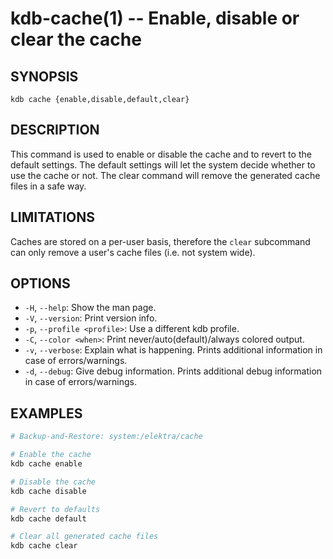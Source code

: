 # kdb-cache(1) -- Enable, disable or clear the cache

## SYNOPSIS

`kdb cache {enable,disable,default,clear}`

## DESCRIPTION

This command is used to enable or disable the cache and to revert
to the default settings. The default settings will let the system
decide whether to use the cache or not. The clear command will
remove the generated cache files in a safe way.

## LIMITATIONS

Caches are stored on a per-user basis, therefore the `clear`
subcommand can only remove a user's cache files (i.e. not system wide).

## OPTIONS

- `-H`, `--help`:
  Show the man page.
- `-V`, `--version`:
  Print version info.
- `-p`, `--profile <profile>`:
  Use a different kdb profile.
- `-C`, `--color <when>`:
  Print never/auto(default)/always colored output.
- `-v`, `--verbose`:
  Explain what is happening. Prints additional information in case of errors/warnings.
- `-d`, `--debug`:
  Give debug information. Prints additional debug information in case of errors/warnings.

## EXAMPLES

```sh
# Backup-and-Restore: system:/elektra/cache

# Enable the cache
kdb cache enable

# Disable the cache
kdb cache disable

# Revert to defaults
kdb cache default

# Clear all generated cache files
kdb cache clear
```
